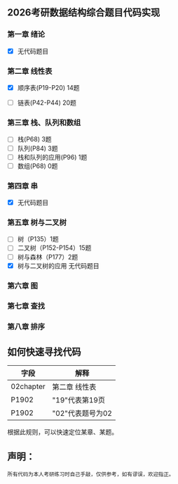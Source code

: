 ## 2026考研数据结构综合题目代码实现

### 第一章 绪论 

- [x] 无代码题目

### 第二章 线性表

- [x] 顺序表(P19-P20) 14题
  
- [ ] 链表(P42-P44) 20题
  

### 第三章 栈、队列和数组

- [ ] 栈(P68) 3题
- [ ] 队列(P84) 3题
- [ ] 栈和队列的应用(P96) 1题
- [ ] 数组(P68) 0题

### 第四章 串

- [x] 无代码题目

### 第五章 树与二叉树
- [ ] 树（P135）1题
- [ ] 二叉树（P152-P154）15题
- [ ] 树与森林（P177）2题
- [x] 树与二叉树的应用 无代码题目

### 第六章 图

### 第七章 查找

### 第八章 排序


## 如何快速寻找代码
| 字段| 解释|
|-----|----|
|02chapter| 第二章 线性表|
|P1902|"19"代表第19页|
|P1902|"02"代表题号为02|

根据此规则，可以快速定位某章、某题。


## 声明：
    所有代码为本人考研练习时自己手敲，仅供参考，如有谬误，欢迎指正。
